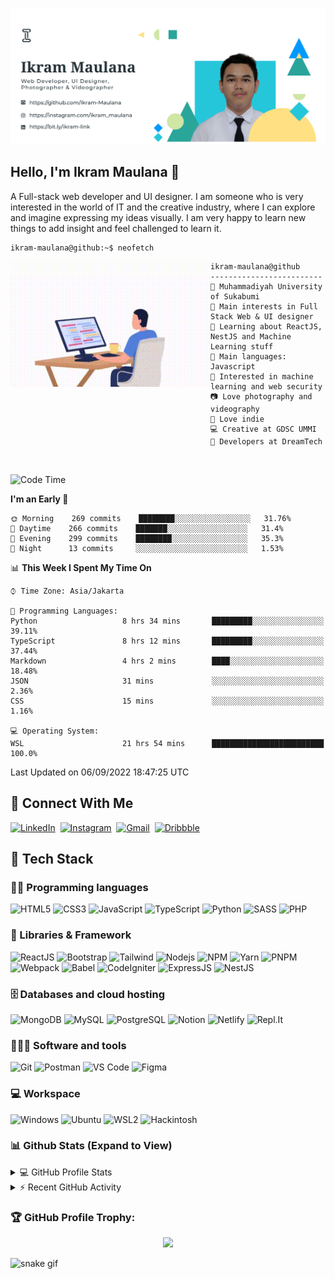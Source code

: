 
![Banner](https://raw.githubusercontent.com/Ikram-Maulana/Ikram-Maulana/master/my-banner.png)  

## Hello, I'm Ikram Maulana 👋

A Full-stack web developer and UI designer. I am someone who is very interested in the world of IT and the creative industry, where I can explore and imagine expressing my ideas visually. I am very happy to learn new things to add insight and feel challenged to learn it.

```console
ikram-maulana@github:~$ neofetch
```

<img align="left" src="https://raw.githubusercontent.com/Ikram-Maulana/Ikram-Maulana/master/code.gif" alt="Unfortunately I didn't find the author of the pic, feel to open a pull request if found" width="320" /> 

```
ikram-maulana@github
-------------------------
🏫 Muhammadiyah University of Sukabumi
🔎 Main interests in Full Stack Web & UI designer
🌱 Learning about ReactJS, NestJS and Machine Learning stuff
🌟 Main languages: Javascript
🚩 Interested in machine learning and web security
📷 Love photography and videography
🎵 Love indie
💻 Creative at GDSC UMMI
🤝 Developers at DreamTech
```
<br>

<!--START_SECTION:waka-->
![Code Time](http://img.shields.io/badge/Code%20Time-236%20hrs%2014%20mins-blue)

**I'm an Early 🐤** 

```text
🌞 Morning    269 commits    ████████░░░░░░░░░░░░░░░░░   31.76% 
🌆 Daytime    266 commits    ███████░░░░░░░░░░░░░░░░░░   31.4% 
🌃 Evening    299 commits    ████████░░░░░░░░░░░░░░░░░   35.3% 
🌙 Night      13 commits     ░░░░░░░░░░░░░░░░░░░░░░░░░   1.53%

```


📊 **This Week I Spent My Time On** 

```text
⌚︎ Time Zone: Asia/Jakarta

💬 Programming Languages: 
Python                   8 hrs 34 mins       █████████░░░░░░░░░░░░░░░░   39.11% 
TypeScript               8 hrs 12 mins       █████████░░░░░░░░░░░░░░░░   37.44% 
Markdown                 4 hrs 2 mins        ████░░░░░░░░░░░░░░░░░░░░░   18.48% 
JSON                     31 mins             ░░░░░░░░░░░░░░░░░░░░░░░░░   2.36% 
CSS                      15 mins             ░░░░░░░░░░░░░░░░░░░░░░░░░   1.16%

💻 Operating System: 
WSL                      21 hrs 54 mins      █████████████████████████   100.0%

```


 Last Updated on 06/09/2022 18:47:25 UTC
<!--END_SECTION:waka-->

## 🔗 Connect With Me
  [![LinkedIn](https://img.shields.io/badge/linkedin-%230077B5.svg?style=for-the-badge&logo=linkedin&logoColor=white)](https://www.linkedin.com/in/ikram-maulana-54a152217)&nbsp;
  [![Instagram](https://img.shields.io/badge/Instagram-%23E4405F.svg?style=for-the-badge&logo=Instagram&logoColor=white)](https://instagram.com/ikram_maulana)&nbsp;
  [![Gmail](https://img.shields.io/badge/Gmail-D14836?style=for-the-badge&logo=gmail&logoColor=white)](mailto:ikram_maulana@onedrive.web.id)&nbsp;
  [![Dribbble](https://img.shields.io/badge/Dribbble-EA02FF?style=for-the-badge&logo=dribbble&logoColor=white)](https://dribbble.com/ikram_maulana)&nbsp;
  
## 🔧 Tech Stack

### 👨‍💻 Programming languages
![HTML5](https://img.shields.io/badge/HTML5-E34F26?style=for-the-badge&logo=html5&logoColor=white)
![CSS3](https://img.shields.io/badge/CSS3-1572B6?style=for-the-badge&logo=css3&logoColor=white)
![JavaScript](https://img.shields.io/badge/JavaScript-323330?style=for-the-badge&logo=javascript&logoColor=F7DF1E)
![TypeScript](https://img.shields.io/badge/TypeScript-1572B6?style=for-the-badge&logo=typescript&logoColor=white)
![Python](https://img.shields.io/badge/Python-1E415D?style=for-the-badge&logo=python&logoColor=white)
![SASS](https://img.shields.io/badge/SASS-c96195?style=for-the-badge&logo=sass&logoColor=white)
![PHP](https://img.shields.io/badge/PHP-6c70a3?style=for-the-badge&logo=php&logoColor=white)

### 🧩 Libraries & Framework
![ReactJS](https://img.shields.io/badge/ReactJS-040404?style=for-the-badge&logo=react&logoColor=7adaf7)
![Bootstrap](https://img.shields.io/badge/Bootstrap-563D7C?style=for-the-badge&logo=bootstrap&logoColor=white)
![Tailwind](https://img.shields.io/badge/tailwind-323330?style=for-the-badge&logo=tailwindcss&logoColor=4ab0b4)
![Nodejs](https://img.shields.io/badge/Node.js-339933?style=for-the-badge&logo=nodedotjs&logoColor=white)
![NPM](https://img.shields.io/badge/npm-323330?style=for-the-badge&logo=npm&logoColor=white)
![Yarn](https://img.shields.io/badge/yarn-2c8ebb?style=for-the-badge&logo=yarn&logoColor=white)
![PNPM](https://img.shields.io/badge/pnpm-f69220?style=for-the-badge&logo=pnpm&logoColor=white)
![Webpack](https://img.shields.io/badge/webpack-5299c7?style=for-the-badge&logo=webpack&logoColor=white)
![Babel](https://img.shields.io/badge/babel-323330?style=for-the-badge&logo=babel&logoColor=eeda7c)
![CodeIgniter](https://img.shields.io/badge/CodeIgniter-e54a29?style=for-the-badge&logo=codeigniter&logoColor=eeda7c)
![ExpressJS](https://img.shields.io/badge/ExpressJS-323330?style=for-the-badge&logo=express&logoColor=eeda7c)
![NestJS](https://img.shields.io/badge/nestjs-323330?style=for-the-badge&logo=nestjs&logoColor=e0234e)

### 🗄️ Databases and cloud hosting
![MongoDB](https://img.shields.io/badge/MongoDB-4ea94b?style=for-the-badge&logo=mongodb&logoColor=white)
![MySQL](https://img.shields.io/badge/MySQL-005d88?style=for-the-badge&logo=mysql&logoColor=00f)
![PostgreSQL](https://img.shields.io/badge/PostgreSQL-31648C?style=for-the-badge&logo=postgresql&logoColor=white)
![Notion](https://img.shields.io/badge/Notion-010101?style=for-the-badge&logo=notion&logoColor=white)
![Netlify](https://img.shields.io/badge/Netlify-34b2bb?style=for-the-badge&logo=netlify&logoColor=white)
![Repl.It](https://img.shields.io/badge/Replit-0D101E?style=for-the-badge&logo=Replit&logoColor=white)

### 🧑🏻‍💻 Software and tools
![Git](https://img.shields.io/badge/Git-F05032?style=for-the-badge&logo=git&logoColor=white)
![Postman](https://img.shields.io/badge/Postman-FF6C37?style=for-the-badge&logo=Postman&logoColor=white)
![VS Code](https://img.shields.io/badge/Visual_Studio_Code-0078D4?style=for-the-badge&logo=visual%20studio%20code&logoColor=white)
![Figma](https://img.shields.io/badge/Figma-F24E1E?style=for-the-badge&logo=figma&logoColor=white)

### 💻 Workspace
![Windows](https://img.shields.io/badge/Windows-0078D6?style=for-the-badge&logo=windows&logoColor=white)
![Ubuntu](https://img.shields.io/badge/Ubuntu-E95420?style=for-the-badge&logo=ubuntu&logoColor=white)
![WSL2](https://img.shields.io/badge/WSL2-0078D6?style=for-the-badge&logo=linux&logoColor=white)
![Hackintosh](https://img.shields.io/badge/Hackintosh-5e5e5e?style=for-the-badge&logo=apple&logoColor=white)

### 📊 Github Stats (Expand to View)

<details> 
  <summary>💻 GitHub Profile Stats</summary>
  <br/>
    <img width="100%" src="https://github-readme-streak-stats.herokuapp.com?user=ikram-maulana&theme=algolia&date_format=M%20j%5B%2C%20Y%5D&hide_border=true">
    <div align="center">
  <a href="https://github.com/ikram-maulana">
    <img height="180em" src="https://github-readme-stats-eight-theta.vercel.app/api?username=ikram-maulana&show_icons=true&theme=algolia&include_all_commits=true&count_private=true&hide_border=true"/>
    <img height="180em" src="https://github-readme-stats-eight-theta.vercel.app/api/top-langs/?username=ikram-maulana&layout=compact&langs_count=8&theme=algolia&hide_border=true"/>
  </a>
</div>
</details>


<!-- https://github.com/jamesgeorge007/github-activity-readme -->
<details>
  <summary>⚡ Recent GitHub Activity</summary>
  <br/>
  
  ![Ikram Maulana's GitHub activity graph](https://activity-graph.herokuapp.com/graph?username=ikram-maulana&&theme=react-dark)
</details>

### 🏆 GitHub Profile Trophy:

<p align="center">
<a href="https://github.com/ryo-ma/github-profile-trophy">
  <img width=800 src="https://github-profile-trophy.vercel.app/?username=ikram-maulana&column=8&theme=algolia&no-frame=true&no-bg=true"/>
</a>
</p>

![snake gif](https://github.com/ikram-maulana/ikram-maulana/blob/output/github-contribution-grid-snake.gif)
